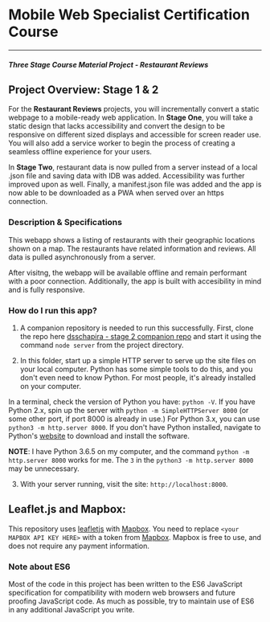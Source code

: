 # Mobile Web Specialist Certification Course
---
#### _Three Stage Course Material Project - Restaurant Reviews_

## Project Overview: Stage 1 & 2

For the **Restaurant Reviews** projects, you will incrementally convert a static webpage to a mobile-ready web application. In **Stage One**, you will take a static design that lacks accessibility and convert the design to be responsive on different sized displays and accessible for screen reader use. You will also add a service worker to begin the process of creating a seamless offline experience for your users.

In **Stage Two**, restaurant data is now pulled from a server instead of a local .json file and saving data with IDB was added.  Accessibility was further improved upon as well.  Finally, a manifest.json file was added and the app is now able to be downloaded as a PWA when served over an https connection.

### Description & Specifications

This webapp shows a listing of restaurants with their geographic locations shown on a map.  The restaurants have related information and reviews.  All data is pulled asynchronously from a server.

After visitng, the webapp will be available offline and remain performant with a poor connection.  Additionally, the app is built with accesibility in mind and is fully responsive.

### How do I run this app?

1. A companion repository is needed to run this successfully.  First, clone the repo here [dsschapira - stage 2 companion repo](https://github.com/dsschapira/mws-restaurant-stage-2) and start it using the command `node server` from the project directory.

2. In this folder, start up a simple HTTP server to serve up the site files on your local computer. Python has some simple tools to do this, and you don't even need to know Python. For most people, it's already installed on your computer. 

In a terminal, check the version of Python you have: `python -V`. If you have Python 2.x, spin up the server with `python -m SimpleHTTPServer 8000` (or some other port, if port 8000 is already in use.) For Python 3.x, you can use `python3 -m http.server 8000`. If you don't have Python installed, navigate to Python's [website](https://www.python.org/) to download and install the software.

**NOTE**: I have Python 3.6.5 on my computer, and the command `python -m http.server 8000` works for me.  The `3` in the `python3 -m http.server 8000` may be unnecessary.

3. With your server running, visit the site: `http://localhost:8000`.

## Leaflet.js and Mapbox:

This repository uses [leafletjs](https://leafletjs.com/) with [Mapbox](https://www.mapbox.com/). You need to replace `<your MAPBOX API KEY HERE>` with a token from [Mapbox](https://www.mapbox.com/). Mapbox is free to use, and does not require any payment information. 

### Note about ES6

Most of the code in this project has been written to the ES6 JavaScript specification for compatibility with modern web browsers and future proofing JavaScript code. As much as possible, try to maintain use of ES6 in any additional JavaScript you write. 



